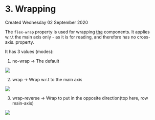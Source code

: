 # 3. Wrapping
Created Wednesday 02 September 2020

The ``flex-wrap`` property is used for wrapping [the](https://www.freecodecamp.org/learn/responsive-web-design/css-flexbox/use-the-flex-wrap-property-to-wrap-a-row-or-column) components.
It applies w.r.t the main axis only - as it is for reading, and therefore has no cross-axis. property. 

It has 3 values (modes):

1. no-wrap → The default

![](pasted_image%2035.png)

2. wrap → Wrap w.r.t to the main axis

![](pasted_image001%2021.png)

3. wrap-reverse → Wrap to put in the opposite direction(top here, row main-axis)

![](pasted_image002%2011.png)

